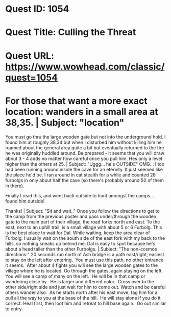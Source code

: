 # Quest ID: 1054
# Quest Title: Culling the Threat
# Quest URL: https://www.wowhead.com/classic/quest=1054
# For those that want a more exact location: wanders in a small area at 38,35. | Subject: "location"
You must go thru the large wooden gate but not into the underground hold. I found him at roughly 38,34 but when I disturbed him without killing him he roamed about the general area quite a bit but eventually returned to the fire he was originally huddled around. Be prepared - it seems that you will draw about 3 - 4 adds no matter how careful once you pull him. Hes only a level higher than the others at 25. | Subject: "Uggg... he's OUTSIDE"
OMG... I too had been running around inside the cave for an eternity. It just seemed like the place he'd be. I ran around in cat stealth for a while and counted 28 furbolgs in only about half the cave (so there's probably around 50 of them in there).

Finally I read this, and went back outside to hunt amongst the camps... found him outside!

Thanks! | Subject: "Sit and wait.."
Once you follow the directions to get to the camp from the previous poster and pass under/through the wooden gate to the main part of their village, the road forks north and east.
To the east, next to an uphill trail, is a small village with about 5 or 6 Furbolg. This is the best place to wait for Dal. While waiting, keep the area clear of Furbolg. I usually wait on the south side of the east fork with my back to the hills, so nothing sneaks up behind me.
Dal is easy to spot because he's about a head taller than the other Furbolgs. | Subject: "The non-cosmos directions:"
20 seconds run north of Ash bridge is a path east/right, easiest to stay on the left after entering.  You must use this path, no other entrance it seems.  After about 4 fights you will see the large wooden gates to the village where he is located. Go through the gates, again staying on the left.  You will see a camp of many on the left.  He will be in that camp or wandering close by.  He is larger and different color.  Cross over to the other side/right side and just wait for him to come out. Watch and be careful others wander also.  As he starts north after his east move, tag him for a pull all the way to you at the base of the hill.  He will stay alone if you do it correct. Heal first, then loot him and retreat to hill base again.  Go out similar to entry.